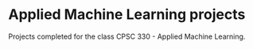 # Applied Machine Learning projects
Projects completed for the class CPSC 330 - Applied Machine Learning.
